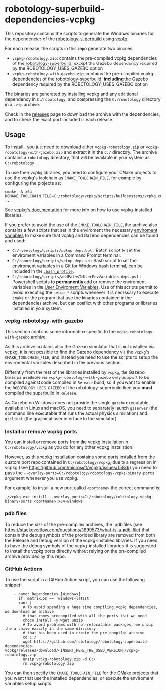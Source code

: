 # robotology-superbuild-dependencies-vcpkg 

This repository contains the scripts to generate the Windows binaries for the dependencies of the 
[robotology-superbuild](https://github.com/robotology/robotology-superbuild) using [vcpkg](https://github.com/Microsoft/vcpkg).

For each release, the scripts in this repo generate two binaries: 
* `vcpkg-robotology.zip`: contains the pre-compiled vcpkg dependencies of the [robotology-superbuild](https://github.com/robotology/robotology-superbuild), except the Gazebo dependency required by the ROBOTOLOGY_USES_GAZEBO option
* `vcpkg-robotology-with-gazebo.zip`: contains the pre-compiled vcpkg dependencies of the [robotology-superbuild](https://github.com/robotology/robotology-superbuild), **including** the Gazebo dependency required by the ROBOTOLOGY_USES_GAZEBO option

The binaries are generated by installing vcpkg  and any additional dependency in `C:/robotology`, and compressing the `C:/robotology` directory in a `.zip` archive.  

Check in the [releases](https://github.com/robotology/robotology-superbuild-dependencies-vcpkg/releases) page to download the archive 
with the dependencies, and to check the exact port included in each release.

## Usage 
To install , you just need to download either `vcpkg-robotology.zip` or `vcpkg-robotology-with-gazebo.zip` and extract it in the `C:/` directory.
The archive contains a `robotology` directory, that will be available in your system as `C:/robotology` .

To use then vcpkg libraries, you need to configure your CMake projects to use the vcpkg's 
toolchain as `CMAKE_TOOLCHAIN_FILE`, for example by configuring the projects as:  
~~~
cmake -A x64 -DCMAKE_TOOLCHAIN_FILE=C:/robotology/vcpkg/scripts/buildsystems/vcpkg.cmake ..
~~~
See [vcpkg's documentation](https://github.com/microsoft/vcpkg/blob/master/docs/users/integration.md#cmake-toolchain-file-recommended-for-open-source-cmake-projects)  for more info on how to use vcpkg-installed libraries.

If you prefer to avoid the use of the `CMAKE_TOOLCHAIN_FILE`, the archive also contains a few scripts that set in the enviroment 
the necessary [enviroment variables](https://en.wikipedia.org/wiki/Environment_variable) to make sure that vcpkg and Gazebo dependencies can be found and used: 
* `C:/robotology/scripts/setup-deps.bat` : Batch script to set the enviroment variables in a Command Prompt terminal.
* `C:/robotology/scripts/setup-deps.sh` : Bash script to set the enviroment variables in a Git for Windows bash terminal, 
   can be included in the [`.bash_profile`](https://stackoverflow.com/questions/6883760/git-for-windows-bashrc-or-equivalent-configuration-files-for-git-bash-shell).
* `C:/robotology/scripts/addPathsToUserEnvVariables-deps.ps1` : Powershell scripts to **permanently** add or remove the enviroment  
   variables in the [User Enviroment Variables](https://docs.microsoft.com/en-us/windows/win32/shell/user-environment-variables). 
   Use of this scripts permit to avoid executing the `setup-*` scripts whenever it is necessary to execute `cmake` or the program 
   that use the binaries contained in the dependencies archive, but can conflict with other programs or libraries installed in your system. 

### vcpkg-robotology-with-gazebo

This section contains some information specific to the `vcpkg-robotology-with-gazebo` archive. 

As this archive contains also the Gazebo simulator that is not installed via vcpkg, it is not possible to find the Gazebo dependency via
the `vcpkg`'s `CMAKE_TOOLCHAIN_FILE`, and instead you need to use the scripts to setup the enviromental variables described in the previous section.

Differntly from the rest of the libraries installed by `vcpkg`, the Gazebo binaries available via `vcpkg-robotology-with-gazebo` only support to be compiled 
against code compiled in `Release` build, so if you want to enable the `ROBOTOLOGY_USES_GAZEBO` of the robotology-superbuild then you **must** compiled the superbuild in `Release`.

As Gazebo on Windows does not provide the single `gazebo` executable available in Linux and macOS, you need to separately launch `gzserver` 
(the command line executable that runs the actual physics simulation) and `gzclient` (the graphical user interface to the simulator). 

### Install or remove vcpkg ports 
You can install or remove  ports from the vcpkg installation in `C:/robotology/vcpkg` as you do for any other vcpkg installation.

However, as this  vcpkg installation contains some ports installed  from the custom port repo contained in `C:/robotology/vcpkg`, 
due to a regression in vcpkg (see https://github.com/microsoft/vcpkg/issues/15836) you need to pass the `--overlay-ports=C:/robotology/robotology-vcpkg-binary-ports` argument whenever you use vcpkg.

For example, to install a new port called `<portname>` the correct command is:
~~~
./vcpkg.exe install --overlay-ports=C:/robotology/robotology-vcpkg-binary-ports <portname>:x64-windows
~~~

### pdb files
To reduce the size of the pre-compiled archives, the .pdb files (see https://stackoverflow.com/questions/3899573/what-is-a-pdb-file) 
that contain the debug symbols of the provided library are removed from both the Release and Debug version of the vcpkg-installed libraries.
If you need to have the debug symbols of the vcpkg-installed libraries, it is suggested to install the vcpkg ports directly without 
relying on the pre-compiled archive provided by this repo. 

### GitHub Actions 
To use the script in a GitHub Action script, you can use the following snippet: 
~~~~
    - name: Dependencies [Windows]
      if: matrix.os == 'windows-latest'
      run: |
        # To avoid spending a huge time compiling vcpkg dependencies, we download an archive  
        # that comes precompiled with all the ports that we need 
        choco install -y wget unzip
        # To avoid problems with non-relocatable packages, we unzip the archive exactly in the same directory
        # that has been used to create the pre-compiled archive
        cd C:/
        wget https://github.com/robotology/robotology-superbuild-dependencies-vcpkg/releases/download/<INSERT_HERE_THE_USED_VERSION>/vcpkg-robotology.zip
        unzip vcpkg-robotology.zip -d C:/
        rm vcpkg-robotology.zip
~~~~

You can then specify the `CMAKE_TOOLCHAIN_FILE` for the CMake projects that you want that use the installed dependencies, or execute the enviroment variables 
setup scripts. 
